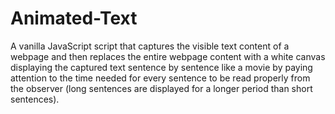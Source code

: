 # Animated-Text
A vanilla JavaScript script that captures the visible text content of a webpage and then
replaces the entire webpage content with a white canvas displaying the captured text sentence
by sentence like a movie by paying attention to the time needed for every sentence to be read
properly from the observer (long sentences are displayed for a longer period than short
sentences).
